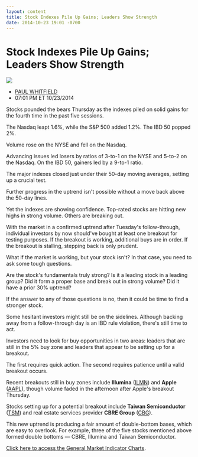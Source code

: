 ```yaml
---
layout: content
title: Stock Indexes Pile Up Gains; Leaders Show Strength
date: 2014-10-23 19:01 -0700
---
```



Stock Indexes Pile Up Gains; Leaders Show Strength
===================================================


![](https://www.investors.com/wp-content/uploads/ibd-migrated-images/MPv_141024_635496751893977044.png)

* [PAUL WHITFIELD](https://www.investors.com/author/whitfieldp/ "Posts by PAUL WHITFIELD")
* 07:01 PM ET 10/23/2014




Stocks pounded the bears Thursday as the indexes piled on solid gains for the fourth time in the past five sessions.


The Nasdaq leapt 1.6%, while the S&P 500 added 1.2%. The IBD 50 popped 2%.


Volume rose on the NYSE and fell on the Nasdaq.


Advancing issues led losers by ratios of 3-to-1 on the NYSE and 5-to-2 on the Nasdaq. On the IBD 50, gainers led by a 9-to-1 ratio.


The major indexes closed just under their 50-day moving averages, setting up a crucial test.


Further progress in the uptrend isn't possible without a move back above the 50-day lines.


Yet the indexes are showing confidence. Top-rated stocks are hitting new highs in strong volume. Others are breaking out.


With the market in a confirmed uptrend after Tuesday's follow-through, individual investors by now should've bought at least one breakout for testing purposes. If the breakout is working, additional buys are in order. If the breakout is stalling, stepping back is only prudent.


What if the market is working, but your stock isn't? In that case, you need to ask some tough questions.


Are the stock's fundamentals truly strong? Is it a leading stock in a leading group? Did it form a proper base and break out in strong volume? Did it have a prior 30% uptrend?


If the answer to any of those questions is no, then it could be time to find a stronger stock.


Some hesitant investors might still be on the sidelines. Although backing away from a follow-through day is an IBD rule violation, there's still time to act.


Investors need to look for buy opportunities in two areas: leaders that are still in the 5% buy zone and leaders that appear to be setting up for a breakout.


The first requires quick action. The second requires patience until a valid breakout occurs.


Recent breakouts still in buy zones include **Illumina** ([ILMN](https://research.investors.com/quote.aspx?symbol=ILMN)) and **Apple** ([AAPL](https://research.investors.com/quote.aspx?symbol=AAPL)), though volume faded in the afternoon after Apple's breakout Thursday.


Stocks setting up for a potential breakout include **Taiwan Semiconductor** ([TSM](https://research.investors.com/quote.aspx?symbol=TSM)) and real estate services provider **CBRE Group** ([CBG](https://research.investors.com/quote.aspx?symbol=CBG)).


This new uptrend is producing a fair amount of double-bottom bases, which are easy to overlook. For example, three of the five stocks mentioned above formed double bottoms — CBRE, Illumina and Taiwan Semiconductor.


[Click here to access the General Market Indicator Charts](https://www.investors.com/pdf/GMI_102414.pdf).





